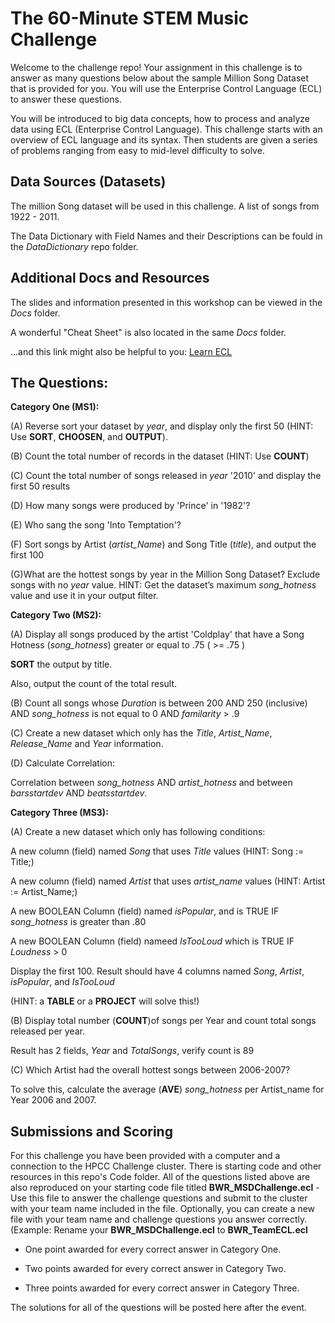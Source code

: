 # The 60-Minute STEM Music Challenge
Welcome to the challenge repo! Your assignment in this challenge is to answer as many questions below about the sample Million Song Dataset that is provided for you.
You will use the Enterprise Control Language (ECL) to answer these questions.

You will be introduced to big data concepts, how to process and analyze data using ECL (Enterprise Control Language). This challenge starts with an overview of ECL language and its syntax. Then students are given a series of problems ranging from easy to mid-level difficulty to solve. 

## Data Sources (Datasets)

The million Song dataset will be used in this challenge. A list of songs from 1922 - 2011.

The Data Dictionary with Field Names and their Descriptions can be fould in the *DataDictionary* repo folder.

## Additional Docs and Resources

The slides and information presented in this workshop can be viewed in the *Docs* folder.

A wonderful "Cheat Sheet" is also located in the same *Docs* folder.

...and this link might also be helpful to you: [Learn ECL](https://solutionslab.hpccsystems.com/learn-ecl/introduction/)

## The Questions:

**Category One (MS1):**

(A) Reverse sort your dataset by *year*, and display only the first 50 (HINT: Use **SORT**, **CHOOSEN**, and **OUTPUT**). 

(B) Count the total number of records in the dataset (HINT: Use **COUNT**)  

(C) Count the total number of songs released in *year* '2010' and display the first 50 results

(D) How many songs were produced by 'Prince' in '1982'?

(E) Who sang the song 'Into Temptation'?

(F) Sort songs by Artist (*artist_Name*) and Song Title (*title*), and output the first 100

(G)What are the hottest songs by year in the Million Song Dataset? Exclude songs with no *year* value. 
   HINT: Get the dataset’s maximum *song_hotness* value and use it in your output filter.


**Category Two (MS2):**

(A) Display all songs produced by the artist 'Coldplay' that have a Song Hotness (*song_hotness*) greater or equal to .75 ( >= .75 )

**SORT** the output by title.

Also, output the count of the total result.

(B) Count all songs whose *Duration* is between 200 AND 250 (inclusive) AND *song_hotness* is not equal to 0 AND *familarity* > .9

(C) Create a new dataset which only has the *Title*, *Artist_Name*, *Release_Name* and *Year* information.

(D) Calculate Correlation:

Correlation between *song_hotness* AND *artist_hotness* and between *barsstartdev* AND *beatsstartdev*. 


**Category Three (MS3):**

(A) Create a new dataset which only has following conditions:

A new column (field) named *Song* that uses *Title* values (HINT: Song := Title;)

A new column (field) named *Artist* that uses *artist_name* values (HINT: Artist := Artist_Name;)

A new BOOLEAN Column (field) named *isPopular*, and is TRUE IF *song_hotness* is greater than .80

A new BOOLEAN Column (field) nameed *IsTooLoud* which is TRUE IF *Loudness* > 0

Display the first 100. Result should have 4 columns named *Song*, *Artist*, *isPopular*, and *IsTooLoud*

(HINT: a **TABLE** or a **PROJECT** will solve this!) 


(B) Display total number (**COUNT**)of songs per Year and count total songs released per year.

Result has 2 fields, *Year* and *TotalSongs*, verify count is 89

(C) Which Artist had the overall hottest songs between 2006-2007?

To solve this, calculate the average (**AVE**) *song_hotness* per Artist_name for Year 2006 and 2007.

## Submissions and Scoring

For this challenge you have been provided with a computer and a connection to the HPCC Challenge cluster. There is starting code and other resources in this repo's Code folder.
All of the questions listed above are also reproduced on your starting code file titled **BWR_MSDChallenge.ecl** - Use this file to answer the challenge questions and submit to the cluster with your team name included in the file.
Optionally, you can create a new file with your team name and challenge questions you answer correctly. (Example: Rename your **BWR_MSDChallenge.ecl** to **BWR_TeamECL.ecl**

- One point awarded for every correct answer in Category One.

- Two points awarded for every correct answer in Category Two.

- Three points awarded for every correct answer in Category Three.


The solutions for all of the questions will be posted here after the event.



